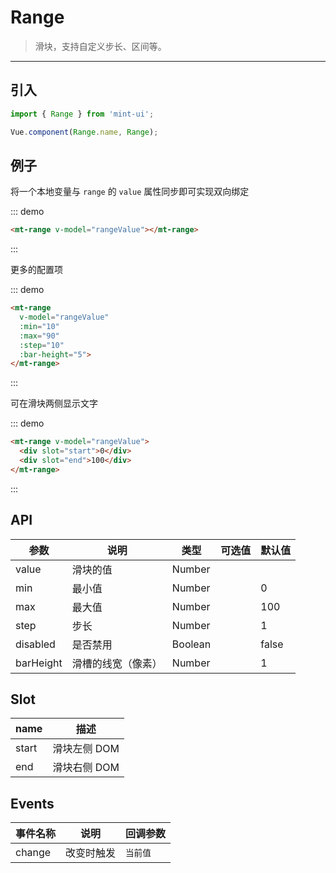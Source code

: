 # Range

> 滑块，支持自定义步长、区间等。

-------------

## 引入

```javascript
import { Range } from 'mint-ui';

Vue.component(Range.name, Range);
```

## 例子

将一个本地变量与 `range` 的 `value` 属性同步即可实现双向绑定

::: demo
```html
<mt-range v-model="rangeValue"></mt-range>
```
:::

更多的配置项

::: demo
```html
<mt-range
  v-model="rangeValue"
  :min="10"
  :max="90"
  :step="10"
  :bar-height="5">
</mt-range>
```
:::

可在滑块两侧显示文字

::: demo
```html
<mt-range v-model="rangeValue">
  <div slot="start">0</div>
  <div slot="end">100</div>
</mt-range>
```
:::

## API
| 参数 | 说明 | 类型 | 可选值 | 默认值 |
|------|-------|---------|-------|--------|
| value | 滑块的值 | Number | | |
| min | 最小值 | Number | | 0 |
| max | 最大值 | Number | | 100 |
| step | 步长 | Number | | 1 |
| disabled | 是否禁用 | Boolean | | false |
| barHeight | 滑槽的线宽（像素） | Number | | 1 |

## Slot
| name | 描述 |
|------|--------|
| start | 滑块左侧 DOM |
| end | 滑块右侧 DOM |


<script>
  export default {
    data: function(){
      return {
        rangeValue:0
      }
    },
    methods:{
    }
  };
</script>

## Events
| 事件名称 | 说明 | 回调参数 |
|---------- |-------- |---------- |
| change  | 改变时触发 | `当前值`  |